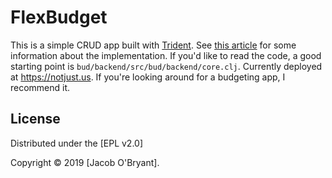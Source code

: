 # FlexBudget

This is a simple CRUD app built with [Trident]. See [this article] for some information about the implementation. If you'd like to read the code,
a good starting point is `bud/backend/src/bud/backend/core.clj`. Currently deployed at https://notjust.us. If you're looking around
for a budgeting app, I recommend it.

## License

Distributed under the [EPL v2.0]

Copyright &copy; 2019 [Jacob O'Bryant].

[Trident]: https://github.com/jacobobryant/trident
[this article]: https://jacobobryant.com/post/2019/ion/
